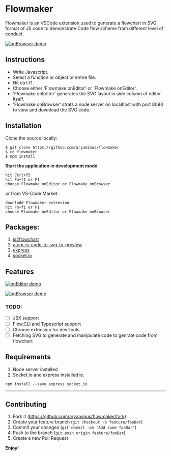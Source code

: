 # Flowmaker

Flowmaker is an VSCode extension used to generate a flowchart in SVG format of JS code to demonstrate Code flow scheme from different level of conduct.

[![onBrowser demo](https://i.imgur.com/k77hQLy.png)](https://i.imgur.com/k77hQLy.png)

## Instructions
- Write Javascript.
- Select a function or object or entire file.  
- Hit ctrl-f1.
- Choose either 'Flowmake onEditor' or 'Flowmake onEditor'.
- 'Flowmake onEditor' generates the SVG layout in side column of editor itself.
- 'Flowmake onBrowser' strats a node server on localhost with port 8080 to view and download the SVG code.

## Installation

Clone the source locally:
```
$ git clone https://github.com/aryaminus/flowmaker
$ cd flowmaker
$ npm install
```

**Start the application in development mode**
```
hit Ctrl+f5
hit Fn+f1 or F1
choose Flowmake onEditor or Flowmake onBrowser
```
or from VS-Code Market:
```
downlodd Flowmaker extension
hit Fn+f1 or F1
choose Flowmake onEditor or Flowmake onBrowser
```
## Packages:
1. <a href="https://github.com/Bogdan-Lyashenko/js-code-to-svg-flowchart" target="_blank">js2flowchart</a>
2. <a href="https://github.com/GramParallelo/atom-js-code-to-svg-to-preview" target="_blank">atom-js-code-to-svg-to-preview</a>
3. <a href="https://github.com/expressjs/express" target="_blank">express</a>
4. <a href="https://github.com/socketio/socket.io" target="_blank">socket.io</a>

## Features

[![onEditor demo](https://i.imgur.com/F3LC8LA.png)](https://i.imgur.com/F3LC8LA.png)

[![onBrowser demo](https://i.imgur.com/Hw9SZ5M.png)](https://i.imgur.com/Hw9SZ5M.png)

### TODO:
- [ ] JSX support
- [ ] Flow,CLI and Typescript support
- [ ] Chrome extension for dev-tools
- [ ] Fetching SVG to generate and manipulate code to genrate code from flowchart

## Requirements

1. Node server installed
2. Socket.io and express installed ie.
```
npm install --save express socket.io
```

-----------------------------------------------------------------------------------------------------------

## Contributing

1. Fork it (<https://github.com/aryaminus/flowmaker/fork>)
2. Create your feature branch (`git checkout -b feature/fooBar`)
3. Commit your changes (`git commit -am 'Add some fooBar'`)
4. Push to the branch (`git push origin feature/fooBar`)
5. Create a new Pull Request

**Enjoy!**